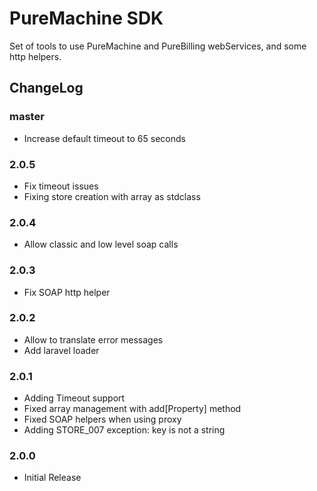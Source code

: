 # PureMachine SDK

Set of tools to use PureMachine and PureBilling webServices, and some http helpers.


## ChangeLog

### master

- Increase default timeout to 65 seconds

### 2.0.5

- Fix timeout issues
- Fixing store creation with array as stdclass


### 2.0.4

- Allow classic and low level soap calls

### 2.0.3

- Fix SOAP http helper

### 2.0.2

- Allow to translate error messages
- Add laravel loader

### 2.0.1

- Adding Timeout support
- Fixed array management with add[Property] method
- Fixed SOAP helpers when using proxy
- Adding STORE_007 exception: key is not a string

### 2.0.0

- Initial Release
